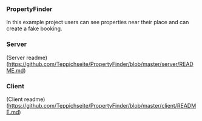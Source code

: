 ### PropertyFinder
In this example project users can see properties near their place and can create a fake booking.

### Server
(Server readme)(https://github.com/Teppichseite/PropertyFinder/blob/master/server/README.md)

### Client
(Client readme)(https://github.com/Teppichseite/PropertyFinder/blob/master/client/README.md)
